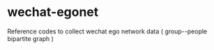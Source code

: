 # wechat-egonet
Reference codes to collect wechat ego network data ( group--people bipartite graph )
